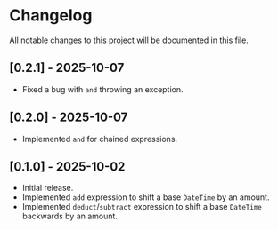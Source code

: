 ﻿# Changelog

All notable changes to this project will be documented in this file.

## [0.2.1] - 2025-10-07

- Fixed a bug with `and` throwing an exception.

## [0.2.0] - 2025-10-07

- Implemented `and` for chained expressions.

## [0.1.0] - 2025-10-02

- Initial release.
- Implemented `add` expression to shift a base `DateTime` by an amount.
- Implemented `deduct`/`subtract` expression to shift a base `DateTime` backwards by an amount.
